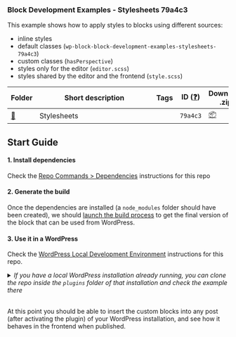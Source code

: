 ### Block Development Examples - Stylesheets 79a4c3

This example shows how to apply styles to blocks using different sources:
- inline styles 
- default classes (`wp-block-block-development-examples-stylesheets-79a4c3`)
- custom classes (`hasPerspective`)
- styles only for the editor (`editor.scss`)
- styles shared by the editor and the frontend (`style.scss`)


<!-- Please, do not remove these @TABLE EXAMPLES BEGIN and @TABLE EXAMPLES END comments or modify the table inside. This table is automatically generated from the data at data/examples.json and data/tags.json -->
<!-- @TABLE EXAMPLES BEGIN -->
| Folder                                                                                                              | <span style="display: inline-block; width:250px">Short description</span> | Tags | ID ([❓](https://github.com/wptrainingteam/block-development-examples/wiki/04-Why-an-ID-for-every-example%3F "Why an ID for every example?")) | Download .zip                                                                                                                                                                                                                                                          | Live Demo                                                                                                                                                                                                                                                                                                                                                                                                                                                                                                                                                                                                                                                                                                                                                                                                                                                                                            |
| ------------------------------------------------------------------------------------------------------------------- | ------------------------------------------------------------------------- | ---- | ----------------------------------------------------------------------------------------------------------------------------------------------- | ---------------------------------------------------------------------------------------------------------------------------------------------------------------------------------------------------------------------------------------------------------------------- | ---------------------------------------------------------------------------------------------------------------------------------------------------------------------------------------------------------------------------------------------------------------------------------------------------------------------------------------------------------------------------------------------------------------------------------------------------------------------------------------------------------------------------------------------------------------------------------------------------------------------------------------------------------------------------------------------------------------------------------------------------------------------------------------------------------------------------------------------------------------------------------------------------- |
| [📁](https://github.com/wptrainingteam/block-development-examples/tree/trunk/plugins/stylesheets-79a4c3) | Stylesheets                                                               |      | `79a4c3`                                                                                                                                        | [📦](https://raw.githubusercontent.com/wptrainingteam/block-development-examples/deploy/zips/stylesheets-79a4c3.zip "Install the plugin using this zip and activate it. Then use the ID of the block (79a4c3) to find it and add it to a post to see it in action") | [![](https://raw.githubusercontent.com/wptrainingteam/block-development-examples/trunk/assets/icon-wp.svg)](https://playground.wordpress.net/#%7B%22landingPage%22:%22/wp-admin/plugins.php%22,%22steps%22:%5B%7B%22step%22:%22login%22,%22username%22:%22admin%22,%22password%22:%22password%22%7D,%7B%22step%22:%22mkdir%22,%22path%22:%22/downloads%22%7D,%7B%22step%22:%22writeFile%22,%22path%22:%22/downloads/plugin.zip%22,%22data%22:%7B%22resource%22:%22url%22,%22url%22:%22https://raw.githubusercontent.com/wptrainingteam/block-development-examples/deploy/zips/stylesheets-79a4c3.zip%22,%22caption%22:%22Downloading%20plugin...%22%7D%7D,%7B%22step%22:%22installPlugin%22,%22pluginZipFile%22:%7B%22resource%22:%22vfs%22,%22path%22:%22/downloads/plugin.zip%22%7D%7D%5D%7D "Use the ID of the block (79a4c3) to find it and add it to a post to see it in action") |
<!-- @TABLE EXAMPLES END -->

## Start Guide

#### 1. Install dependencies

Check the [Repo Commands > Dependencies](../../DEVELOPMENT.md#dependencies) instructions for this repo

#### 2. Generate the build

Once the dependencies are installed (a `node_modules` folder should have been created), we should [launch the build process](../../DEVELOPMENT.md#build-process) to get the final version of the block that can be used from WordPress.

#### 3. Use it in a WordPress

Check the [WordPress Local Development Environment](../../DEVELOPMENT.md#wordpress-local-development-environment) instructions for this repo.

<details>
  <summary><em>If you have a local WordPress installation already running, you can clone the repo inside the <code>plugins</code> folder of that installation and check the example there</em></summary>
<br>
<p>If you do that, you'll need to do the following</p>
<ul>
<li>Remove any <code>node_modules</code> folder inside this folder</li>
<li>Run <code>npm install</code> to install the dependencies</li>
<li>Run <code>npm build</code> to generate the "build" version of the blocks</li>
<li>Activate the plugin in your own WordPress installation</li>
<ul>
</details>
<br>

At this point you should be able to insert the custom blocks into any post (after activating the plugin) of your WordPress installation, and see how it behaves in the frontend when published.
